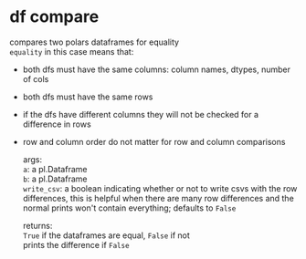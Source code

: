 # df compare

compares two polars dataframes for equality  
`equality` in this case means that:

- both dfs must have the same columns: column names, dtypes, number of cols
- both dfs must have the same rows
- if the dfs have different columns they will not be checked for a difference in rows
- row and column order do not matter for row and column comparisons

  args:  
   `a`: a pl.Dataframe  
   `b`: a pl.Dataframe  
   `write_csv`: a boolean indicating whether or not to write csvs with the row differences, this is helpful when there are many row differences and the normal prints won't contain everything; defaults to `False`

  returns:  
   `True` if the dataframes are equal, `False` if not  
   prints the difference if `False`
